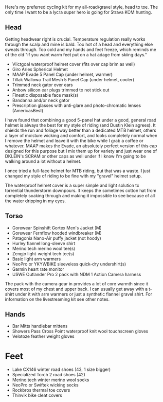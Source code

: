 Here's my preferred cycling kit for my all-road/gravel style, head to toe. The only time I want to be a lycra super hero is going for Strava KOM hunting.

## Head

Getting headwear right is crucial. Temperature regulation really works through the scalp and mine is bald. Too hot of a head and everything else sweats through. Too cold and my hands and feet freeze, which reminds me of the old "if you want warm feet put on a hat adage from skiing days."

- VIictgoal waterproof helmet cover (fits over cap brim as well)
- Giro Aries Spherical Helmet
- MAAP Evade 5 Panel Cap (under helmet, warmer)
- Tillak Wallowa Trail Mesh 5 Panel Cap (under helmet, cooler)
- Trimmed neck gator over ears
- Anbow silicon ear plugs trimmed to not stick out
- Finestic disposable face mask(s)
- Bandanna and/or neck gator
- Prescription glasses with anti-glare and photo-chromatic lenses (AmericasBest)

I have found that combining a good 5-panel hat under a good, general road helmet is always the best for my style of riding (and Dustin Klein agrees). It shields the run and foliage way better than a dedicated MTB helmet, others a layer of moisture wicking and comfort, and looks completely normal when I remove the helmet and leave it with the bike while I grab a coffee or whatever. MAAP makes the Evade, an absolutely perfect version of this cap designed for this purpose but I mix them up for variety and just wear one of DKLEIN's SCRAM or other caps as well under if I know I'm going to be walking around a lot without a helmet.

I once tried a full-face helmet for MTB riding, but that was a waste. I just changed my style of riding to be fine with my "gravel" helmet setup.

The waterproof helmet cover is a super simple and light solution to torrential thunderstorm downpours. It keeps the sometimes cotton hat from completely soaking through and making it impossible to see because of all the water dripping in my eyes.
## Torso

- Gorewear Spinshift Gortex Men's Jacket (M)
- Gorewear Fernflow hooded windbreaker (M)
- Patagonia Nano-Air puffy jacket (not hoody)
- Hurley flannel long-sleeve shirt
- Merino.tech merino wool tee(s)
- Zengjo light-weight tech tee(s)
- Basic light arm warmers
- NeoPro or YKYWBIKE sleeveless quick-dry undershirt(s)
- Garmin heart rate monitor
- USWE Outlander Pro 2 pack with NDM 1 Action Camera harness

The pack with the camera gear in provides a lot of core warmth since it covers most of my chest and upper back. I can usually get away with a t-shirt under it with arm warmers or just a synthetic flannel gravel shirt. For information on the livestreaming kit see other notes.
## Hands

- Bar Mitts handlebar mittens
- Showers Pass Cross Point waterproof knit wool touchscreen gloves
- Velotoze feather weight gloves

# Feet

- Lake CX146 winter road shoes (43, 1 size bigger)
- Specialized Torch 2 road shoes (42)
- Merino.tech winter merino wool socks
- NeoPro or Swiftek wicking socks
- Rockbros thermal toe covers
- Thinvik bike cleat covers

